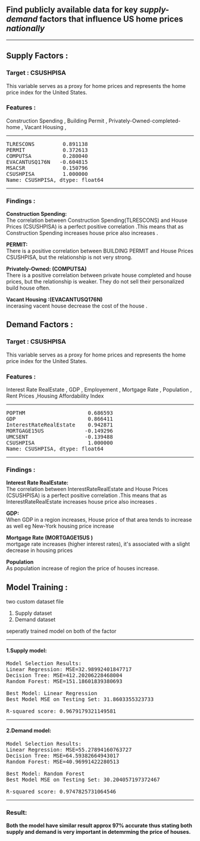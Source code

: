 ## Find publicly available data for key *supply-demand* factors that influence US home prices *nationally*

<hr>

## Supply Factors : 

### Target : CSUSHPISA 
This variable serves as a proxy for home prices and represents the home price index for the United States.

### Features :
Construction Spending , Building Permit , Privately-Owned-completed-home , Vacant Housing , 


<hr>
<pre>
TLRESCONS         0.891138
PERMIT            0.372613
COMPUTSA          0.280040
EVACANTUSQ176N   -0.604815
MSACSR            0.150796
CSUSHPISA         1.000000
Name: CSUSHPISA, dtype: float64
</pre>
<hr>

### Findings : 

**Construction Spending:**<br>
The correlation between Construction Spending(TLRESCONS) and House Prices (CSUSHPISA) is a perfect positive correlation .This means that as Construction Spending increases house price also increases .

**PERMIT:**<br>
There is a positive correlation between BUILDING PERMIT and House Prices CSUSHPISA, but the relationship is not very strong. 


**Privately-Owned: (COMPUTSA)**<br>
There is a positive correlation between private house completed and house prices, but the relationship is weaker. They do not sell their personalized build house often.

**Vacant Housing :(EVACANTUSQ176N)**<br>
incerasing vacent house decrease the cost of the house . 



## Demand Factors : 

### Target : CSUSHPISA 
This variable serves as a proxy for home prices and represents the home price index for the United States.

### Features :
Interest Rate RealEstate , GDP , Employement , Mortgage Rate , Population , Rent Prices ,Housing Affordability Index

<hr>
<pre>
POPTHM                    0.686593
GDP                       0.866411
InterestRateRealEstate    0.942871
MORTGAGE15US             -0.149296
UMCSENT                  -0.139488
CSUSHPISA                 1.000000
Name: CSUSHPISA, dtype: float64
</pre>
<hr>

### Findings : 

**Interest Rate RealEstate:**<br>
The correlation between InterestRateRealEstate and House Prices (CSUSHPISA) is a perfect positive correlation .This means that as InterestRateRealEstate increases house price also increases .

**GDP:**<br>
When GDP in a region increases, House price of that area tends to increase as well
eg New-York housing price increase


**Mortgage Rate (MORTGAGE15US )**<br>
 mortgage rate increases (higher interest rates), it's associated with a slight decrease in housing prices

**Population**<br>
As population increase of region the price of houses increase.


## Model Training :

two custom dataset file
1. Supply dataset 
2. Demand dataset

seperatly trained model on both of the factor 

<hr>

#### 1.Supply model: 
<pre>
Model Selection Results:
Linear Regression: MSE=32.98992401847717
Decision Tree: MSE=412.20206228468004
Random Forest: MSE=151.18601839380693

Best Model: Linear Regression
Best Model MSE on Testing Set: 31.8603355323733

R-squared score: 0.9679179321149581
</pre>
<hr>

#### 2.Demand model:

<pre>
Model Selection Results:
Linear Regression: MSE=55.27894160763727
Decision Tree: MSE=64.59382664943017
Random Forest: MSE=40.96991422280513

Best Model: Random Forest
Best Model MSE on Testing Set: 30.204057197372467

R-squared score: 0.9747825731064546
</pre>

<hr>

### Result: 
**Both the model have similar result approx 97% accurate thus stating both supply and demand is very important in detemrming the price of houses.**
